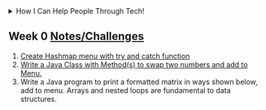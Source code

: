 <details>
<summary>How I Can Help People Through Tech!</summary>
<br>
<img width="1020" alt="Screen Shot 2022-03-07 at 8 48 44 AM" src="https://user-images.githubusercontent.com/72890070/157079407-b998a98e-3dca-4973-828b-4a5dda12914d.png">
</details>


## Week 0 [Notes/Challenges](https://github.com/nighthawkcoders/nighthawk_csa/wiki/Tri-3:-Tech-Talk-0---Data-Structures)
1. [Create Hashmap menu with try and catch function](https://github.com/BillyCherres/indi_trimester3/blob/master/src/main.java)
2. [Write a Java Class with Method(s) to swap two numbers and add to Menu.](https://github.com/BillyCherres/indi_trimester3/blob/master/src/swapper.java)
3. Write a Java program to print a formatted matrix in ways shown below, add to menu. Arrays and nested loops are fundamental to data structures.

